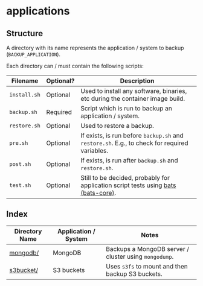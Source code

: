 # applications

## Structure

A directory with its name represents the application / system to backup (`BACKUP_APPLICATION`).

Each directory can / must contain the following scripts:

| Filename     | Optional? | Description                                                                                                                  |
| ------------ | --------- | ---------------------------------------------------------------------------------------------------------------------------- |
| `install.sh` | Optional  | Used to install any software, binaries, etc during the container image build.                                                |
| `backup.sh`  | Required  | Script which is run to backup an application / system.                                                                       |
| `restore.sh` | Optional  | Used to restore a backup.                                                                                                    |
| `pre.sh`     | Optional  | If exists, is run before `backup.sh` and `restore.sh`. E.g., to check for required variables.                                |
| `post.sh`    | Optional  | If exists, is run after `backup.sh` and `restore.sh`.                                                                        |
| `test.sh`    | Optional  | Still to be decided, probably for application script tests using [bats (bats-core)](https://github.com/bats-core/bats-core). |

## Index

| Directory Name         | Application / System | Notes                                                 |
| ---------------------- | -------------------- | ----------------------------------------------------- |
| [mongodb/](mongodb/)   | MongoDB              | Backups a MongoDB server / cluster using `mongodump`. |
| [s3bucket/](s3bucket/) | S3 buckets           | Uses `s3fs` to mount and then backup S3 buckets.      |
